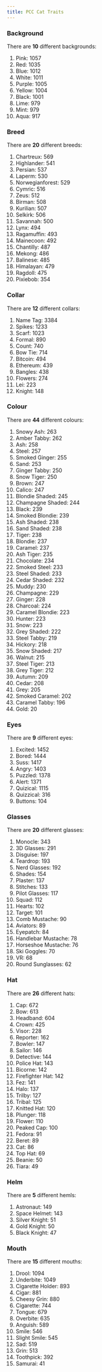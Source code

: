 ```yaml
---
title: PCC Cat Traits
---
```


### Background

There are **10** different backgrounds:

1. Pink: 1057
1. Red: 1035
1. Blue: 1012
1. White: 1011
1. Purple: 1005
1. Yellow: 1004
1. Black: 1001
1. Lime: 979
1. Mint: 979
1. Aqua: 917

### Breed

There are **20** different breeds:

1. Chartreux: 569
1. Highlander: 541
1. Persian: 537
1. Laperm: 530
1. Norwegianforest: 529
1. Cymric: 516
1. Zeus: 512
1. Birman: 508
1. Kurilian: 507
1. Selkirk: 506
1. Savannah: 500
1. Lynx: 494
1. Ragamuffin: 493
1. Mainecoon: 492
1. Chantilly: 487
1. Mekong: 486
1. Balinese: 485
1. Himalayan: 479
1. Ragdoll: 475
1. Pixiebob: 354


### Collar

There are **12** different collars:

1. Name Tag: 3384
1. Spikes: 1233
1. Scarf: 1023
1. Formal: 890
1. Count: 740
1. Bow Tie: 714
1. Bitcoin: 494
1. Ethereum: 439
1. Bangles: 438
1. Flowers: 274
1. Lei: 223
1. Knight: 148


### Colour

There are **44** different colours:

1. Snowy Ash: 263
1. Amber Tabby: 262
1. Ash: 258
1. Steel: 257
1. Smoked Ginger: 255
1. Sand: 253
1. Ginger Tabby: 250
1. Snow Tiger: 250
1. Brown: 247
1. Calico: 247
1. Blondie Shaded: 245
1. Champagne Shaded: 244
1. Black: 239
1. Smoked Blondie: 239
1. Ash Shaded: 238
1. Sand Shaded: 238
1. Tiger: 238
1. Blondie: 237
1. Caramel: 237
1. Ash Tiger: 235
1. Chocolate: 234
1. Smoked Steel: 233
1. Steel Shaded: 233
1. Cedar Shaded: 232
1. Muddy: 230
1. Champagne: 229
1. Ginger: 228
1. Charcoal: 224
1. Caramel Blondie: 223
1. Hunter: 223
1. Snow: 223
1. Grey Shaded: 222
1. Steel Tabby: 219
1. Hickory: 218
1. Snow Shaded: 217
1. Walnut: 215
1. Steel Tiger: 213
1. Grey Tiger: 212
1. Autumn: 209
1. Cedar: 208
1. Grey: 205
1. Smoked Caramel: 202
1. Caramel Tabby: 196
1. Gold: 20


### Eyes

There are **9** different eyes:

1. Excited: 1452
1. Bored: 1444
1. Suss: 1417
1. Angry: 1403
1. Puzzled: 1378
1. Alert: 1371
1. Quizical: 1115
1. Quizzical: 316
1. Buttons: 104


### Glasses

There are **20** different glasses:

1. Monocle: 343
1. 3D Glasses: 291
1. Disguise: 197
1. Teardrop: 193
1. Nerd Glasses: 192
1. Shades: 154
1. Plaster: 137
1. Stitches: 133
1. Pilot Glasses: 117
1. Squad: 112
1. Hearts: 102
1. Target: 101
1. Comb Mustache: 90
1. Aviators: 89
1. Eyepatch: 84
1. Handlebar Mustache: 78
1. Horseshoe Mustache: 76
1. Ski Goggles: 70
1. VR: 68
1. Round Sunglasses: 62


### Hat

There are **26** different hats:

1. Cap: 672
1. Bow: 613
1. Headband: 604
1. Crown: 425
1. Visor: 228
1. Reporter: 162
1. Bowler: 147
1. Sailor: 146
1. Detective: 144
1. Police Hat: 143
1. Bicorne: 142
1. Firefighter Hat: 142
1. Fez: 141
1. Halo: 137
1. Trilby: 127
1. Tribal: 125
1. Knitted Hat: 120
1. Plunger: 118
1. Flower: 110
1. Peaked Cap: 100
1. Fedora: 91
1. Beret: 89
1. Cat: 86
1. Top Hat: 69
1. Beanie: 50
1. Tiara: 49


### Helm

There are **5** different hemls:

1. Astronaut: 149
1. Space Helmet: 143
1. Silver Knight: 51
1. Gold Knight: 50
1. Black Knight: 47

### Mouth

There are **15** different mouths:

1. Drool: 1094
1. Underbite: 1049
1. Cigarette Holder: 893
1. Cigar: 881
1. Cheesy Grin: 880
1. Cigarette: 744
1. Tongue: 679
1. Overbite: 635
1. Anguish: 589
1. Smile: 546
1. Slight Smile: 545
1. Sad: 519
1. Grin: 513
1. Toothpick: 392
1. Samurai: 41